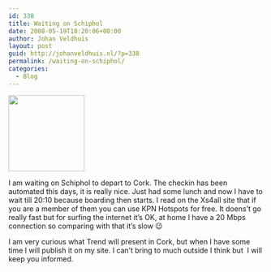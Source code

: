 ```yaml
---
id: 338
title: Waiting on Schiphol
date: 2008-05-19T18:20:06+00:00
author: Johan Veldhuis
layout: post
guid: http://johanveldhuis.nl/?p=338
permalink: /waiting-on-schiphol/
categories:
  - Blog
---
```

[<img class="alignnone size-thumbnail wp-image-339" title="KPN Hotspots logo" src="https://i0.wp.com/johanveldhuis.nl/wp-content/uploads/2008/05/824580_610_image007-150x150.jpg?resize=150%2C150" alt="" width="150" height="150" srcset="https://i2.wp.com/johanveldhuis.nl/wp-content/uploads/2008/05/824580_610_image007.jpg?resize=150%2C150&ssl=1 150w, https://i2.wp.com/johanveldhuis.nl/wp-content/uploads/2008/05/824580_610_image007.jpg?resize=300%2C298&ssl=1 300w, https://i2.wp.com/johanveldhuis.nl/wp-content/uploads/2008/05/824580_610_image007.jpg?w=350&ssl=1 350w" sizes="(max-width: 150px) 100vw, 150px" data-recalc-dims="1" />](https://i2.wp.com/johanveldhuis.nl/wp-content/uploads/2008/05/824580_610_image007.jpg)

I am waiting on Schiphol to depart to Cork. The checkin has been automated this days, it is really nice. Just had some lunch and now I have to wait till 20:10 because boarding then starts. I read on the Xs4all site that if you are a member of them you can use KPN Hotspots for free. It doens&#8217;t go really fast but for surfing the internet it&#8217;s OK, at home I have a 20 Mbps connection so comparing with that it&#8217;s slow 😉

I am very curious what Trend will present in Cork, but when I have some time I will publish it on my site. I can&#8217;t bring to much outside I think but  I will keep you informed.